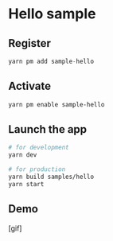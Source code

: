 # Hello sample

## Register

```ts
yarn pm add sample-hello
```

## Activate

```bash
yarn pm enable sample-hello
```

## Launch the app

```bash
# for development
yarn dev

# for production
yarn build samples/hello
yarn start
```

## Demo

[gif]
